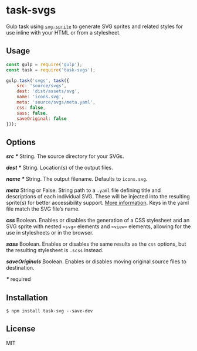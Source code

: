 # task-svgs

Gulp task using [`svg-sprite`](https://github.com/jkphl/svg-sprite) to generate SVG sprites and related styles for use inline with your HTML or from a stylesheet.

## Usage

```js
const gulp = require('gulp');
const task = require('task-svgs');

gulp.task('svgs', task({
	src: 'source/svgs',
	dest: 'dist/assets/svg',
	name: 'icons.svg',
	meta: 'source/svgs/meta.yaml',
	css: false,
	sass: false,
	saveOriginal: false
}));

```

## Options

___src *___ String.  The source directory for your SVGs.

___dest *___ String.  Location(s) of the output files.

___name *___ String.  The output filename. Defaults to `icons.svg`.

___meta___ String or False. String path to a `.yaml` file defining title and descriptions of each individual SVG. These will be injected into the resulting sprite(s) for better accessibility support. [More information](https://github.com/jkphl/svg-sprite/blob/master/docs/meta-data.md). Keys in the yaml file match the SVG file’s name.

___css___ Boolean. Enables or disables the generation of a CSS stylesheet and an SVG sprite with nested `<svg>` elements and `<view>` elements, allowing for the use in stylesheets or in the browser.

___sass___ Boolean. Enables or disables the same results as the `css` options, but the resulting stylesheet is `.scss` instead.

___saveOriginals___ Boolean.  Enables or disables moving original source files to destination.

___*___ required

## Installation

```
$ npm install task-svg --save-dev
```

## License

MIT
